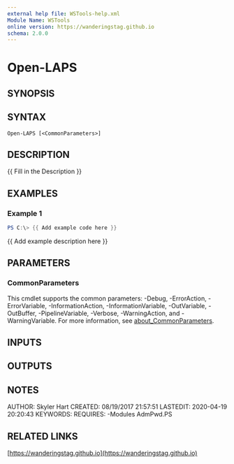 ```yaml
---
external help file: WSTools-help.xml
Module Name: WSTools
online version: https://wanderingstag.github.io
schema: 2.0.0
---
```


# Open-LAPS

## SYNOPSIS

## SYNTAX

```
Open-LAPS [<CommonParameters>]
```

## DESCRIPTION
{{ Fill in the Description }}

## EXAMPLES

### Example 1
```powershell
PS C:\> {{ Add example code here }}
```

{{ Add example description here }}

## PARAMETERS

### CommonParameters
This cmdlet supports the common parameters: -Debug, -ErrorAction, -ErrorVariable, -InformationAction, -InformationVariable, -OutVariable, -OutBuffer, -PipelineVariable, -Verbose, -WarningAction, and -WarningVariable. For more information, see [about_CommonParameters](http://go.microsoft.com/fwlink/?LinkID=113216).

## INPUTS

## OUTPUTS

## NOTES
AUTHOR: Skyler Hart
CREATED: 08/19/2017 21:57:51
LASTEDIT: 2020-04-19 20:20:43
KEYWORDS:
REQUIRES:
    -Modules AdmPwd.PS

## RELATED LINKS

[https://wanderingstag.github.io](https://wanderingstag.github.io)

